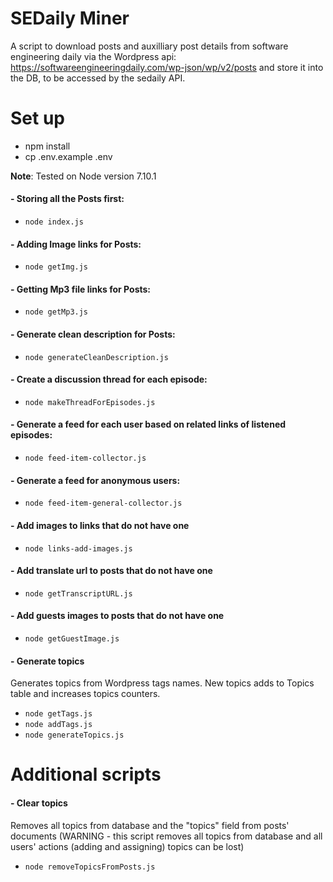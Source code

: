 # SEDaily Miner

A script to download posts and auxilliary post details from software engineering daily via the Wordpress api: https://softwareengineeringdaily.com/wp-json/wp/v2/posts and store it into the DB, to be accessed by the sedaily API.

# Set up
 - npm install
 - cp .env.example .env

**Note**: Tested on Node version 7.10.1

 #### - Storing all the Posts first:
 - `node index.js`

 #### - Adding Image links for Posts:
 - `node getImg.js`

 #### - Getting Mp3 file links for Posts:
 - `node getMp3.js`

 #### - Generate clean description for Posts:
 - `node generateCleanDescription.js`

 #### - Create a discussion thread for each episode:
 - `node makeThreadForEpisodes.js`

 #### - Generate a feed for each user based on related links of listened episodes:
 - `node feed-item-collector.js`

 #### - Generate a feed for anonymous users:
 - `node feed-item-general-collector.js`

 #### - Add images to links that do not have one
 - `node links-add-images.js`

 #### - Add translate url to posts that do not have one
 - `node getTranscriptURL.js`

 #### - Add guests images to posts that do not have one
 - `node getGuestImage.js`

 #### - Generate topics

 Generates topics from Wordpress tags names. New topics adds to Topics table and increases topics counters.
 - `node getTags.js`
 - `node addTags.js`
 - `node generateTopics.js`

# Additional scripts

 #### - Clear topics

 Removes all topics from database and the "topics" field from posts' documents (WARNING - this script removes all topics from database and all users' actions (adding and assigning) topics can be lost)

 - `node removeTopicsFromPosts.js`
